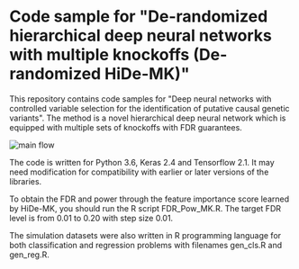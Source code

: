 # Code sample for "De-randomized hierarchical deep neural networks with multiple knockoffs (De-randomized HiDe-MK)"

This repository contains code samples for "Deep neural networks with controlled variable selection for the identification of putative causal genetic variants". The method is a novel hierarchical deep neural network which is equipped with multiple sets of knockoffs with FDR guarantees. 

![main flow](/../tree/main/Images/Flowchart.jpg?raw=true "Optional Title")


The code is written for Python 3.6, Keras 2.4 and Tensorflow 2.1. It may need modification for compatibility with earlier or later versions of the libraries.

To obtain the FDR and power through the feature importance score learned by HiDe-MK, you should run the R script FDR_Pow_MK.R. The target FDR level is from 0.01 to 0.20 with step size 0.01. 

The simulation datasets were also written in R programming language for both classification and regression problems with filenames gen_cls.R and gen_reg.R. 

